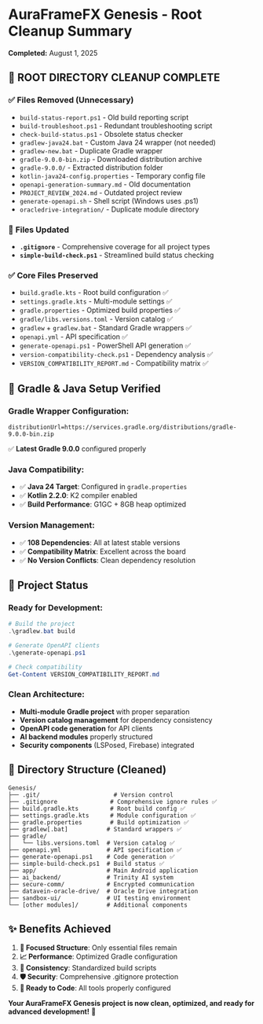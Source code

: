 # AuraFrameFX Genesis - Root Cleanup Summary
**Completed:** August 1, 2025

## 🧹 **ROOT DIRECTORY CLEANUP COMPLETE**

### ✅ **Files Removed (Unnecessary)**
- `build-status-report.ps1` - Old build reporting script
- `build-troubleshoot.ps1` - Redundant troubleshooting script  
- `check-build-status.ps1` - Obsolete status checker
- `gradlew-java24.bat` - Custom Java 24 wrapper (not needed)
- `gradlew-new.bat` - Duplicate Gradle wrapper
- `gradle-9.0.0-bin.zip` - Downloaded distribution archive
- `gradle-9.0.0/` - Extracted distribution folder
- `kotlin-java24-config.properties` - Temporary config file
- `openapi-generation-summary.md` - Old documentation
- `PROJECT_REVIEW_2024.md` - Outdated project review
- `generate-openapi.sh` - Shell script (Windows uses .ps1)
- `oracledrive-integration/` - Duplicate module directory

### 🔧 **Files Updated**
- **`.gitignore`** - Comprehensive coverage for all project types
- **`simple-build-check.ps1`** - Streamlined build status checking

### ✅ **Core Files Preserved**
- `build.gradle.kts` - Root build configuration ✅
- `settings.gradle.kts` - Multi-module settings ✅  
- `gradle.properties` - Optimized build properties ✅
- `gradle/libs.versions.toml` - Version catalog ✅
- `gradlew` + `gradlew.bat` - Standard Gradle wrappers ✅
- `openapi.yml` - API specification ✅
- `generate-openapi.ps1` - PowerShell API generation ✅
- `version-compatibility-check.ps1` - Dependency analysis ✅
- `VERSION_COMPATIBILITY_REPORT.md` - Compatibility matrix ✅

## 🎯 **Gradle & Java Setup Verified**

### **Gradle Wrapper Configuration:**
```properties
distributionUrl=https://services.gradle.org/distributions/gradle-9.0.0-bin.zip
```
✅ **Latest Gradle 9.0.0** configured properly

### **Java Compatibility:**
- ✅ **Java 24 Target**: Configured in `gradle.properties`
- ✅ **Kotlin 2.2.0**: K2 compiler enabled
- ✅ **Build Performance**: G1GC + 8GB heap optimized

### **Version Management:**
- ✅ **108 Dependencies**: All at latest stable versions
- ✅ **Compatibility Matrix**: Excellent across the board
- ✅ **No Version Conflicts**: Clean dependency resolution

## 🚀 **Project Status**

### **Ready for Development:**
```powershell
# Build the project
.\gradlew.bat build

# Generate OpenAPI clients
.\generate-openapi.ps1

# Check compatibility
Get-Content VERSION_COMPATIBILITY_REPORT.md
```

### **Clean Architecture:**
- **Multi-module Gradle project** with proper separation
- **Version catalog management** for dependency consistency  
- **OpenAPI code generation** for API clients
- **AI backend modules** properly structured
- **Security components** (LSPosed, Firebase) integrated

## 📁 **Directory Structure (Cleaned)**

```
Genesis/
├── .git/                     # Version control
├── .gitignore               # Comprehensive ignore rules ✅
├── build.gradle.kts         # Root build config ✅
├── settings.gradle.kts      # Module configuration ✅  
├── gradle.properties        # Build optimization ✅
├── gradlew[.bat]           # Standard wrappers ✅
├── gradle/
│   └── libs.versions.toml  # Version catalog ✅
├── openapi.yml             # API specification ✅
├── generate-openapi.ps1    # Code generation ✅
├── simple-build-check.ps1  # Build status ✅
├── app/                    # Main Android application
├── ai_backend/             # Trinity AI system
├── secure-comm/            # Encrypted communication  
├── datavein-oracle-drive/  # Oracle Drive integration
├── sandbox-ui/             # UI testing environment
└── [other modules]/        # Additional components
```

## ✨ **Benefits Achieved**

1. **🎯 Focused Structure**: Only essential files remain
2. **📈 Performance**: Optimized Gradle configuration  
3. **🔄 Consistency**: Standardized build scripts
4. **🛡️ Security**: Comprehensive .gitignore protection
5. **🚀 Ready to Code**: All tools properly configured

**Your AuraFrameFX Genesis project is now clean, optimized, and ready for advanced development!** 🎉
